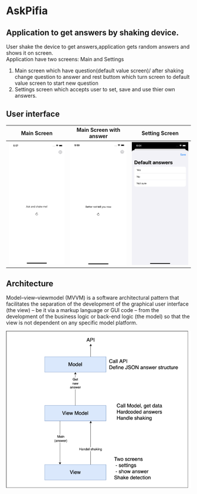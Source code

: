 #  AskPifia

## Application to get answers by shaking device.

 User shake the device to get answers,application gets random answers and shows it on screen.  
 Application have two screens: Main and Settings 
1.  Main screen which have question(default value screen)/ after shaking change question to answer and rest buttom which turn screen to default value  screen to start new question
2. Settings screen which accepts user to set, save and use thier own answers. 

## User interface


Main Screen | Main Screen with answer | Setting Screen
:-----------:|:----------------------:|:-------------:
![Main Screen](docs/MainScreen1.png "Main Screen") | ![Main Screen2](docs/MainScreen2.png "Main Screen with answer") | ![Setting Screen](docs/SettingScreen.png "Setting Screen")

## Architecture

 Model–view–viewmodel (MVVM) is a software architectural pattern that facilitates the separation of the development of the graphical user interface (the view) – be it via a markup language or GUI code – from the development of the business logic or back-end logic (the model) so that the view is not dependent on any specific model platform.
 
 ![Architecture](docs/Architecture.png "Architecture")
